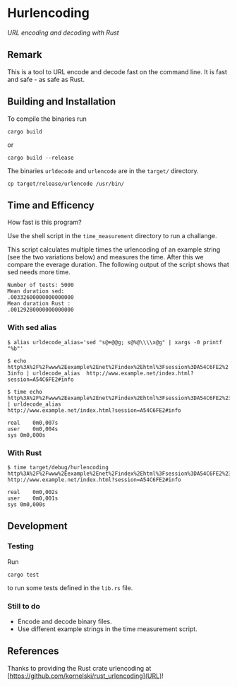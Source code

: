 # Hurlencoding

*URL encoding and decoding with Rust*

## Remark
This is a tool to URL encode and decode fast on the command line. It is fast and safe - as safe as Rust.

## Building and Installation

To compile the binaries run

    cargo build

or

    cargo build --release

The binaries `urldecode` and `urlencode` are in the `target/` directory.

    cp target/release/urlencode /usr/bin/

## Time and Efficency 

How fast is this program?

Use the shell script in the `time_measurement` directory to run a challange. 

This script calculates multiple times the urlencoding of an example string (see the two variations below) and measures the time. After this we compare the everage duration. 
The following output of the script shows that sed needs more time.

    Number of tests: 5000
    Mean duration sed:
    .00332600000000000000
    Mean duration Rust :
    .00129280000000000000



### With sed alias
`$ alias urldecode_alias='sed "s@+@@g; s@%@\\\\x@g" | xargs -0 printf "%b"'`

`$ echo http%3A%2F%2Fwww%2Eexample%2Enet%2Findex%2Ehtml%3Fsession%3DA54C6FE2%23info | urldecode_alias 
http://www.example.net/index.html?session=A54C6FE2#info`

    $ time echo http%3A%2F%2Fwww%2Eexample%2Enet%2Findex%2Ehtml%3Fsession%3DA54C6FE2%23info | urldecode_alias 
    http://www.example.net/index.html?session=A54C6FE2#info

    real	0m0,007s
    user	0m0,004s
    sys	0m0,000s

### With Rust 
    $ time target/debug/hurlencoding http%3A%2F%2Fwww%2Eexample%2Enet%2Findex%2Ehtml%3Fsession%3DA54C6FE2%23info
    http://www.example.net/index.html?session=A54C6FE2#info

    real	0m0,002s
    user	0m0,001s
    sys	0m0,000s

## Development

### Testing
Run 

    cargo test

to run some tests defined in the `lib.rs` file. 

### Still to do

  * Encode and decode binary files.
  * Use different example strings in the time measurement script.


## References
Thanks to providing the Rust crate urlencoding at
[https://github.com/kornelski/rust_urlencoding](URL)!